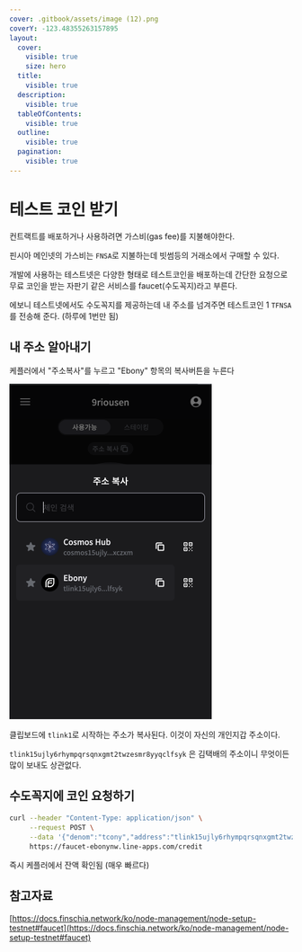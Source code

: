 ```yaml
---
cover: .gitbook/assets/image (12).png
coverY: -123.48355263157895
layout:
  cover:
    visible: true
    size: hero
  title:
    visible: true
  description:
    visible: true
  tableOfContents:
    visible: true
  outline:
    visible: true
  pagination:
    visible: true
---
```


# 테스트 코인 받기

컨트랙트를 배포하거나 사용하려면 가스비(gas fee)를 지불해야한다.

핀시아 메인넷의 가스비는 `FNSA`로 지불하는데 빗썸등의 거래소에서 구매할 수 있다.

개발에 사용하는 테스트넷은 다양한 형태로 테스트코인을 배포하는데 간단한 요청으로 무료 코인을 받는 자판기 같은 서비스를 faucet(수도꼭지)라고 부른다.

에보니 테스트넷에서도 수도꼭지를 제공하는데 내 주소를 넘겨주면 테스트코인 1 `TFNSA`를 전송해 준다. (하루에 1번만 됨)

## 내 주소 알아내기

케플러에서 "주소복사"를 누르고 "Ebony" 항목의 복사버튼을 누른다

![](<.gitbook/assets/image (10).png>)

클립보드에 `tlink1`로 시작하는 주소가 복사된다. 이것이 자신의 개인지갑 주소이다.

`tlink15ujly6rhympqrsqnxgmt2twzesmr8yyqclfsyk` 은 김택배의 주소이니 무엇이든 많이 보내도 상관없다.&#x20;

## 수도꼭지에 코인 요청하기

```bash
curl --header "Content-Type: application/json" \
     --request POST \
     --data '{"denom":"tcony","address":"tlink15ujly6rhympqrsqnxgmt2twzesmr8yyqclfsyk"}' \
     https://faucet-ebonynw.line-apps.com/credit
```

즉시 케플러에서 잔액 확인됨 (매우 빠르다)

## 참고자료

[https://docs.finschia.network/ko/node-management/node-setup-testnet#faucet](https://docs.finschia.network/ko/node-management/node-setup-testnet#faucet)
